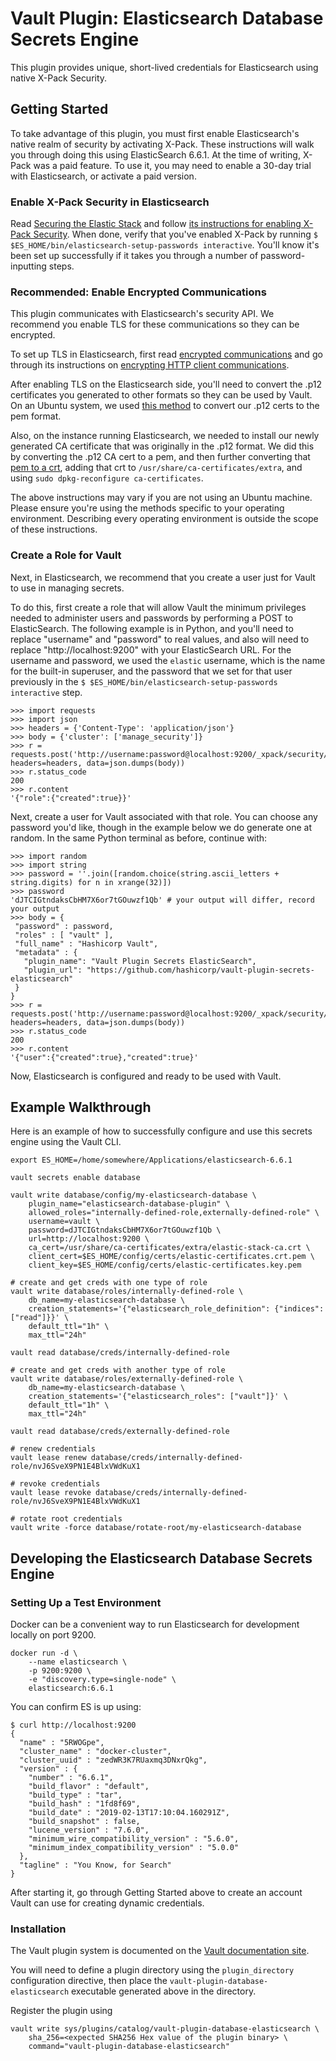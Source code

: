 # Vault Plugin: Elasticsearch Database Secrets Engine
This plugin provides unique, short-lived credentials for Elasticsearch using native X-Pack Security.

## Getting Started

To take advantage of this plugin, you must first enable Elasticsearch's native realm of security by activating X-Pack. These
instructions will walk you through doing this using ElasticSearch 6.6.1. At the time of writing, X-Pack was a paid feature.
To use it, you may need to enable a 30-day trial with Elasticsearch, or activate a paid version.

### Enable X-Pack Security in Elasticsearch

Read [Securing the Elastic Stack](https://www.elastic.co/guide/en/elastic-stack-overview/6.6/elasticsearch-security.html) and 
follow [its instructions for enabling X-Pack Security](https://www.elastic.co/guide/en/elasticsearch/reference/6.6/setup-xpack.html). 
When done, verify that you've enabled X-Pack by running `$ $ES_HOME/bin/elasticsearch-setup-passwords interactive`. You'll
know it's been set up successfully if it takes you through a number of password-inputting steps.

### Recommended: Enable Encrypted Communications

This plugin communicates with Elasticsearch's security API. We recommend you enable TLS for these communications so they can be
encrypted.

To set up TLS in Elasticsearch, first read [encrypted communications](https://www.elastic.co/guide/en/elastic-stack-overview/6.6/encrypting-communications.html)
and go through its instructions on [encrypting HTTP client communications](https://www.elastic.co/guide/en/elasticsearch/reference/6.6/configuring-tls.html#tls-http). 

After enabling TLS on the Elasticsearch side, you'll need to convert the .p12 certificates you generated to other formats so they can be 
used by Vault. On an Ubuntu system, we used [this method](https://stackoverflow.com/questions/15144046/converting-pkcs12-certificate-into-pem-using-openssl) 
to convert our .p12 certs to the pem format.

Also, on the instance running Elasticsearch, we needed to install our newly generated CA certificate that was originally in the .p12 format.
We did this by converting the .p12 CA cert to a pem, and then further converting that 
[pem to a crt](https://stackoverflow.com/questions/13732826/convert-pem-to-crt-and-key), adding that crt to `/usr/share/ca-certificates/extra`, 
and using `sudo dpkg-reconfigure ca-certificates`.

The above instructions may vary if you are not using an Ubuntu machine. Please ensure you're using the methods specific to your operating
environment. Describing every operating environment is outside the scope of these instructions.

### Create a Role for Vault

Next, in Elasticsearch, we recommend that you create a user just for Vault to use in managing secrets.

To do this, first create a role that will allow Vault the minimum privileges needed to administer users and passwords by performing a
POST to ElasticSearch. The following example is in Python, and you'll need to replace "username" and "password" to real values,
and also will need to replace "http://localhost:9200" with your ElasticSearch URL. For the username and password, we used the `elastic`
username, which is the name for the built-in superuser, and the password that we set for that user previously in the 
`$ $ES_HOME/bin/elasticsearch-setup-passwords interactive` step.
```
>>> import requests
>>> import json
>>> headers = {'Content-Type': 'application/json'}
>>> body = {'cluster': ['manage_security']}
>>> r = requests.post('http://username:password@localhost:9200/_xpack/security/role/vault', headers=headers, data=json.dumps(body))
>>> r.status_code
200
>>> r.content
'{"role":{"created":true}}'
```

Next, create a user for Vault associated with that role. You can choose any password you'd like, though in the example below we do 
generate one at random. In the same Python terminal as before, continue with:
```
>>> import random
>>> import string
>>> password = ''.join([random.choice(string.ascii_letters + string.digits) for n in xrange(32)])
>>> password
'dJTCIGtndaksCbHM7X6or7tGOuwzf1Qb' # your output will differ, record your output
>>> body = {
 "password" : password,
 "roles" : [ "vault" ],
 "full_name" : "Hashicorp Vault",
 "metadata" : {
   "plugin_name": "Vault Plugin Secrets ElasticSearch",
   "plugin_url": "https://github.com/hashicorp/vault-plugin-secrets-elasticsearch"
 }
}
>>> r = requests.post('http://username:password@localhost:9200/_xpack/security/user/vault', headers=headers, data=json.dumps(body))
>>> r.status_code
200
>>> r.content
'{"user":{"created":true},"created":true}'
```

Now, Elasticsearch is configured and ready to be used with Vault.

## Example Walkthrough

Here is an example of how to successfully configure and use this secrets engine using the Vault CLI.
```
export ES_HOME=/home/somewhere/Applications/elasticsearch-6.6.1

vault secrets enable database

vault write database/config/my-elasticsearch-database \
    plugin_name="elasticsearch-database-plugin" \
    allowed_roles="internally-defined-role,externally-defined-role" \
    username=vault \
    password=dJTCIGtndaksCbHM7X6or7tGOuwzf1Qb \
    url=http://localhost:9200 \
    ca_cert=/usr/share/ca-certificates/extra/elastic-stack-ca.crt \
    client_cert=$ES_HOME/config/certs/elastic-certificates.crt.pem \
    client_key=$ES_HOME/config/certs/elastic-certificates.key.pem
    
# create and get creds with one type of role
vault write database/roles/internally-defined-role \
    db_name=my-elasticsearch-database \
    creation_statements='{"elasticsearch_role_definition": {"indices": ["read"]}}' \
    default_ttl="1h" \
    max_ttl="24h"
    
vault read database/creds/internally-defined-role
    
# create and get creds with another type of role
vault write database/roles/externally-defined-role \
    db_name=my-elasticsearch-database \
    creation_statements='{"elasticsearch_roles": ["vault"]}' \
    default_ttl="1h" \
    max_ttl="24h"

vault read database/creds/externally-defined-role

# renew credentials
vault lease renew database/creds/internally-defined-role/nvJ6SveX9PN1E4BlxVWdKuX1

# revoke credentials
vault lease revoke database/creds/internally-defined-role/nvJ6SveX9PN1E4BlxVWdKuX1

# rotate root credentials
vault write -force database/rotate-root/my-elasticsearch-database
```

## Developing the Elasticsearch Database Secrets Engine

### Setting Up a Test Environment

Docker can be a convenient way to run Elasticsearch for development locally on port 9200.
```
docker run -d \
    --name elasticsearch \
    -p 9200:9200 \
    -e "discovery.type=single-node" \
    elasticsearch:6.6.1
```

You can confirm ES is up using:
```
$ curl http://localhost:9200
{
  "name" : "5RWOGpe",
  "cluster_name" : "docker-cluster",
  "cluster_uuid" : "zedWR3K7RUaxmq3DNxrQkg",
  "version" : {
    "number" : "6.6.1",
    "build_flavor" : "default",
    "build_type" : "tar",
    "build_hash" : "1fd8f69",
    "build_date" : "2019-02-13T17:10:04.160291Z",
    "build_snapshot" : false,
    "lucene_version" : "7.6.0",
    "minimum_wire_compatibility_version" : "5.6.0",
    "minimum_index_compatibility_version" : "5.0.0"
  },
  "tagline" : "You Know, for Search"
}
```

After starting it, go through Getting Started above to create an account Vault can use for creating dynamic credentials.

### Installation

The Vault plugin system is documented on the [Vault documentation site](https://www.vaultproject.io/docs/internals/plugins.html).

You will need to define a plugin directory using the `plugin_directory` configuration directive, then place the `vault-plugin-database-elasticsearch` executable generated above in the directory.

Register the plugin using

```
vault write sys/plugins/catalog/vault-plugin-database-elasticsearch \
    sha_256=<expected SHA256 Hex value of the plugin binary> \
    command="vault-plugin-database-elasticsearch"
```
